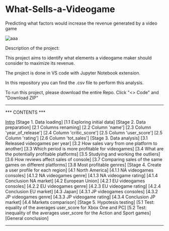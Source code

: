 # What-Sells-a-Videogame
Predicting what factors would increase the revenue generated by a video game


![aaa](https://user-images.githubusercontent.com/118930159/213688552-e06bfdbc-1845-4293-b2b9-ff909b8e995c.png)


Description of the project:

This project aims to identify what elements a videogame maker should consider to maximize its revenue.

The project is done in VS code with Jupyter Notebook extension.

In this repository you can find the .csv file to perform this analysis.
	  
To run this project, please download the entire Repo. Click "<> Code" and "Download ZIP"     

________________________________



*** CONTENTS ***

 [Intro](#intro)
 [Stage 1. Data loading]
     [1.1 Exploring initial data]
 [Stage 2. Data preparation]
     [2.1 Columns renaming]
     [2.2 Column 'name']
     [2.3 Column 'year_of_release']
     [2.4 Column 'critic_score']
     [2.5 Column 'user_score']
     [2.5 Column 'rating']
     [2.6 Column 'tot_sales']
 [Stage 3. Data analysis]
     [3.1 Released videogames per year]
     [3.2 How sales vary from one platform to another]
     [3.3 Which period is more profitable for videogames]
     [3.4 What are the potentially profitable platforms]
     [3.5 Studying and working the outliers]
     [3.6 How reviews affect sales of console]
     [3.7 Comparing sales of the same games on different platforms]
     [3.8 Most profitable genres]
 [Stage 4. Create a user profile for each region]
     [4.1 North America]
        [4.1.1 NA videogames consoles]
        [4.1.2 NA videogames genre]
        [4.1.3 NA videogame rating]
        [4.1.4 Conclusion NA market]
     [4.2 European Union]
        [4.2.1 EU videogames consoles]
        [4.2.2 EU videogames genre]
        [4.2.3 EU videogame rating]
        [4.2.4 Conclusion EU market]
     [4.3 Japan]
        [4.3.1 JP videogames consoles]
        [4.3.2 JP videogames genre]
        [4.3.3 JP videogame rating]
        [4.3.4 Conclusion JP market]
     [4.4 Markets comparison]
 [Stage 5. Hypotesis testing]
     [5.1 Test: equality of the averages user_score for Xbox One and PC]
     [5.2 Test: inequality of the averages user_score for the Action and Sport games]
 [General conclusion]
 
 
 
 
 ________________________________
